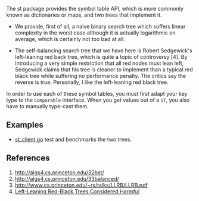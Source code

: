 The st package provides the symbol table API, which is more commonly known as
dictionaries or maps, and two trees that implement it.

* We provide, first of all, a naive binary search tree which suffers linear
complexity in the worst case although it is actually logarithmic on average,
which is certainly not too bad at all. 

* The self-balancing search tree that we have here is Robert Sedgewick's
left-leaning red back tree, which is quite a topic of controversy [4]. By
introducing a very simple restriction that all red nodes must lean left,
Sedgewick claims that his tree is cleaner to implement than a typical red black
tree while suffering no performance penalty. The critics say the reverse is
true. Personally, I like the left-leaning red black tree.

In order to use each of these symbol tables, you must first adapt your key
type to the `Comparable` interface. When you get values out of a `ST`, you also
have to manually type-cast them. 

## Examples

* [st_client.go](https://github.com/seri/goalgo/blob/master/examples/st_client.go)
test and benchmarks the two trees.

## References

1. http://algs4.cs.princeton.edu/32bst/
2. http://algs4.cs.princeton.edu/33balanced/
3. http://www.cs.princeton.edu/~rs/talks/LLRB/LLRB.pdf
4. [Left-Leaning Red-Black Trees Considered Harmful](http://www.read.seas.harvard.edu/~kohler/notes/llrb.html)
